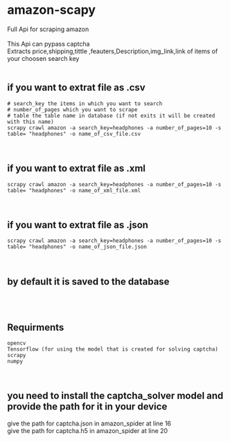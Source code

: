 # amazon-scapy
Full Api for scraping amazon</br></br>
This Api can pypass captcha </br>
Extracts price,shipping,tittle ,feauters,Description,img_link,link of items of your choosen search key</br></br>
## if you want to extrat file as .csv
```
# search_key the items in which you want to search
# number_of_pages which you want to scrape
# table the table name in database (if not exits it will be created with this name)
scrapy crawl amazon -a search_key=headphones -a number_of_pages=10 -s table= "headphones" -o name_of_csv_file.csv
```
</br>

## if you want to extrat file as .xml
```
scrapy crawl amazon -a search_key=headphones -a number_of_pages=10 -s table= "headphones" -o name_of_xml_file.xml
```

</br>

## if you want to extrat file as .json
```
scrapy crawl amazon -a search_key=headphones -a number_of_pages=10 -s table= "headphones" -o name_of_json_file.json
```
</br>

## by default it is saved to the database

</br></br>
## Requirments
```
opencv
Tensorflow (for using the model that is created for solving captcha)
scrapy
numpy
```
</br>

## you need to install the captcha_solver model and provide the path for it in your device 
give the path for captcha.json in amazon_spider at line 16</br>
give the path for captcha.h5 in amazon_spider at line 20
